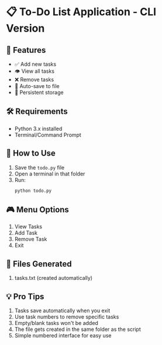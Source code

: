 # 📋 To-Do List Application - CLI Version

## 🌟 Features
- ✅ Add new tasks
- 👁️ View all tasks
- ❌ Remove tasks
- 💾 Auto-save to file
- 🔄 Persistent storage

## 🛠️ Requirements
- Python 3.x installed
- Terminal/Command Prompt

## 🚀 How to Use
1. Save the `todo.py` file
2. Open a terminal in that folder
3. Run:  
   ```bash
   python todo.py

## 🎮 Menu Options
1. View Tasks
2. Add Task
3. Remove Task 
4. Exit

## 📂 Files Generated
1. tasks.txt (created automatically)

## 💡 Pro Tips
1. Tasks save automatically when you exit
2. Use task numbers to remove specific tasks
3. Empty/blank tasks won't be added
4. The file gets created in the same folder as the script
5. Simple numbered interface for easy use

   
